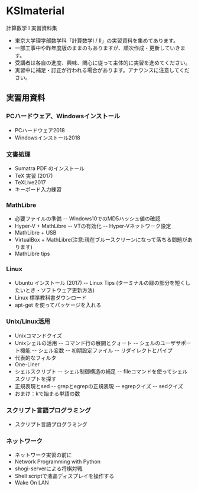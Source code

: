 # KSImaterial
計算数学 I 実習資料集
- 東京大学理学部数学科「計算数学I / II」の実習資料を集めてあります。
- 一部工事中や昨年度版のままのもありますが、順次作成・更新していきます。
- 受講者は各自の進度、興味、関心に従って主体的に実習を進めてください。
- 実習中に補足・訂正が行われる場合があります。アナウンスに注意してください。

## 実習用資料
### PCハードウェア、Windowsインストール
- PCハードウェア2018
- Windowsインストール2018

### 文書処理
- Sumatra PDF のインストール
- TeX 実習 (2017)
- TeXLive2017
- キーボード入力練習

### MathLibre
- 必要ファイルの準備
-- Windows10でのMD5ハッシュ値の確認
- Hyper-V + MathLibre
-- VTの有効化
-- Hyper-Vネットワーク設定
- MathLibre + USB
- VirtualBox + MathLibre(注意:現在ブルースクリーンになって落ちる問題があります)
- MathLibre tips

### Linux
- Ubuntu インストール (2017)
-- Linux Tips (ターミナルの緑の部分を短くしたいとき・ソフトウェア更新方法)
- Linux 標準教科書ダウンロード
- apt-get を使ってパッケージを入れる

### Unix/Linux活用
- Unixコマンドクイズ
- Unixシェルの活用
-- コマンド行の展開とクォート
-- シェルのユーザサポート機能
-- シェル変数
-- 初期設定ファイル
-- リダイレクトとパイプ
- 代表的なフィルタ
- One-Liner
- シェルスクリプト
-- シェル制御構造の補足
-- fileコマンドを使ってシェルスクリプトを探す
- 正規表現とsed
-- grepとegrepの正規表現
-- egrepクイズ
-- sedクイズ
- おまけ：kで始まる単語の数

### スクリプト言語プログラミング
- スクリプト言語プログラミング

### ネットワーク
- ネットワーク実習の前に
- Network Programming with Python
- shogi-serverによる将棋対戦
- Shell scriptで液晶ディスプレイを操作する
- Wake On LAN

